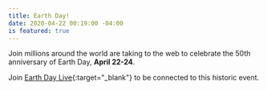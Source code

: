 ```yaml
---
title: Earth Day!
date: 2020-04-22 00:19:00 -04:00
is featured: true
---
```


Join millions around the world are taking to the web to celebrate the 50th anniversary of Earth Day, **April 22-24**. 

Join [Earth Day Live](https://www.earthdaylive2020.org/){:target="_blank"}  to be connected to this historic event.